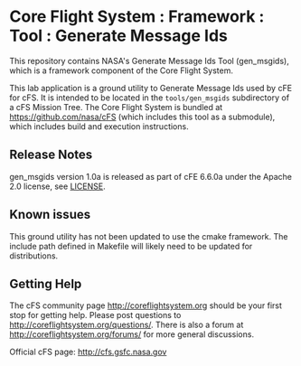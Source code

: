 # Core Flight System : Framework : Tool : Generate Message Ids

This repository contains NASA's Generate Message Ids Tool (gen_msgids), which is a framework component of the Core Flight System.

This lab application is a ground utility to Generate Message Ids used by cFE for cFS. It is intended to be located in the `tools/gen_msgids` subdirectory of a cFS Mission Tree.  The Core Flight System is bundled at https://github.com/nasa/cFS (which includes this tool as a submodule), which includes build and execution instructions.

## Release Notes

gen_msgids version 1.0a is released as part of cFE 6.6.0a under the Apache 2.0 license, see [LICENSE](LICENSE-18128-Apache-2_0.pdf).

## Known issues

This ground utility has not been updated to use the cmake framework.  The include path defined in Makefile will likely need to be updated for distributions.

## Getting Help

The cFS community page http://coreflightsystem.org should be your first stop for getting help. Please post questions to http://coreflightsystem.org/questions/. There is also a forum at http://coreflightsystem.org/forums/ for more general discussions.

Official cFS page: http://cfs.gsfc.nasa.gov

